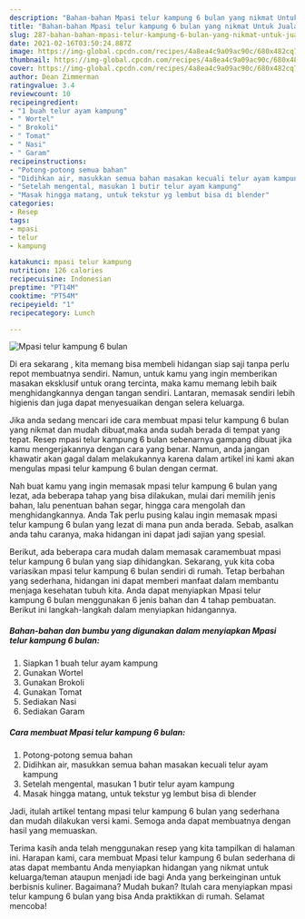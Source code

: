 ```yaml
---
description: "Bahan-bahan Mpasi telur kampung 6 bulan yang nikmat Untuk Jualan"
title: "Bahan-bahan Mpasi telur kampung 6 bulan yang nikmat Untuk Jualan"
slug: 287-bahan-bahan-mpasi-telur-kampung-6-bulan-yang-nikmat-untuk-jualan
date: 2021-02-16T03:50:24.887Z
image: https://img-global.cpcdn.com/recipes/4a8ea4c9a09ac90c/680x482cq70/mpasi-telur-kampung-6-bulan-foto-resep-utama.jpg
thumbnail: https://img-global.cpcdn.com/recipes/4a8ea4c9a09ac90c/680x482cq70/mpasi-telur-kampung-6-bulan-foto-resep-utama.jpg
cover: https://img-global.cpcdn.com/recipes/4a8ea4c9a09ac90c/680x482cq70/mpasi-telur-kampung-6-bulan-foto-resep-utama.jpg
author: Dean Zimmerman
ratingvalue: 3.4
reviewcount: 10
recipeingredient:
- "1 buah telur ayam kampung"
- " Wortel"
- " Brokoli"
- " Tomat"
- " Nasi"
- " Garam"
recipeinstructions:
- "Potong-potong semua bahan"
- "Didihkan air, masukkan semua bahan masakan kecuali telur ayam kampung"
- "Setelah mengental, masukan 1 butir telur ayam kampung"
- "Masak hingga matang, untuk tekstur yg lembut bisa di blender"
categories:
- Resep
tags:
- mpasi
- telur
- kampung

katakunci: mpasi telur kampung 
nutrition: 126 calories
recipecuisine: Indonesian
preptime: "PT14M"
cooktime: "PT54M"
recipeyield: "1"
recipecategory: Lunch

---
```



![Mpasi telur kampung 6 bulan](https://img-global.cpcdn.com/recipes/4a8ea4c9a09ac90c/680x482cq70/mpasi-telur-kampung-6-bulan-foto-resep-utama.jpg)

Di era  sekarang , kita memang bisa membeli hidangan siap saji tanpa perlu repot membuatnya sendiri. Namun, untuk kamu yang ingin memberikan masakan eksklusif untuk orang tercinta, maka kamu memang lebih baik menghidangkannya dengan tangan sendiri. Lantaran, memasak sendiri lebih higienis dan juga dapat menyesuaikan dengan selera keluarga.

Jika anda sedang mencari ide cara membuat mpasi telur kampung 6 bulan yang nikmat dan mudah dibuat,maka anda sudah berada di tempat yang tepat. Resep mpasi telur kampung 6 bulan  sebenarnya gampang dibuat jika kamu mengerjakannya dengan cara yang benar. Namun, anda jangan khawatir akan gagal dalam melakukannya 
karena dalam artikel ini kami akan mengulas mpasi telur kampung 6 bulan dengan cermat.  



Nah buat kamu yang ingin memasak mpasi telur kampung 6 bulan yang lezat, ada beberapa tahap yang bisa dilakukan, mulai dari memilih jenis bahan, lalu penentuan bahan segar, hingga cara mengolah dan menghidangkannya. Anda Tak perlu pusing kalau ingin memasak mpasi telur kampung 6 bulan yang lezat di mana pun anda berada. Sebab, asalkan anda  tahu caranya, maka hidangan ini dapat jadi sajian yang spesial.

Berikut, ada beberapa cara mudah dalam memasak caramembuat mpasi telur kampung 6 bulan yang siap dihidangkan. Sekarang, yuk kita coba variasikan mpasi telur kampung 6 bulan sendiri di rumah. Tetap berbahan yang sederhana, hidangan ini dapat memberi manfaat dalam membantu menjaga kesehatan tubuh kita. Anda dapat menyiapkan Mpasi telur kampung 6 bulan menggunakan 6 jenis bahan dan 4 tahap pembuatan. Berikut ini langkah-langkah dalam menyiapkan hidangannya.

<!--inarticleads1-->

##### Bahan-bahan dan bumbu yang digunakan dalam menyiapkan Mpasi telur kampung 6 bulan:

1. Siapkan 1 buah telur ayam kampung
1. Gunakan  Wortel
1. Gunakan  Brokoli
1. Gunakan  Tomat
1. Sediakan  Nasi
1. Sediakan  Garam




<!--inarticleads2-->

##### Cara membuat Mpasi telur kampung 6 bulan:

1. Potong-potong semua bahan
1. Didihkan air, masukkan semua bahan masakan kecuali telur ayam kampung
1. Setelah mengental, masukan 1 butir telur ayam kampung
1. Masak hingga matang, untuk tekstur yg lembut bisa di blender




Jadi, itulah artikel tentang  mpasi telur kampung 6 bulan  yang sederhana dan mudah dilakukan versi kami. Semoga anda dapat membuatnya dengan hasil yang memuaskan. 

Terima kasih anda telah menggunakan resep yang kita tampilkan di halaman ini. Harapan kami, cara membuat  Mpasi telur kampung 6 bulan sederhana di atas dapat membantu Anda menyiapkan hidangan yang nikmat untuk keluarga/teman ataupun menjadi ide bagi Anda yang berkeinginan untuk berbisnis kuliner. Bagaimana? Mudah bukan? Itulah cara menyiapkan mpasi telur kampung 6 bulan yang bisa Anda praktikkan di rumah. Selamat mencoba!


